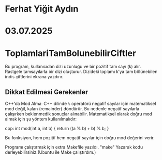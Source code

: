 # Ferhat Yiğit Aydın
# 03.07.2025

# ToplamlariTamBolunebilirCiftler

Bu program, kullanıcıdan dizi uzunluğu ve bir pozitif tam sayı (k) alır. Rastgele tamsayılarla bir dizi oluşturur. Dizideki toplamı k'ya tam bölünebilen indis çiftlerini ekrana yazdırır.

## Dikkat Edilmesi Gerekenler

C++'da Mod Alma:
C++ dilinde `%` operatörü negatif sayılar için matematiksel mod değil, kalan (remainder) döndürür. Bu nedenle negatif sayılarla çalışırken beklenmedik sonuçlar alınabilir. Matematiksel olarak doğru mod almak için şu yöntem kullanılmalıdır:

cpp:
int mod(int a, int b) {
    return ((a % b) + b) % b;
}

Bu fonksiyon, hem pozitif hem negatif sayılar için doğru mod değerini verir. 

Programı çalıştırmak için extra Makefile yazıldı. "make" Yazarak kodu derleyebilirsiniz.(Ubuntu ile Make çalıştırdım.)